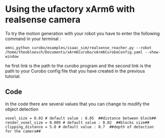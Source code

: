 # Using the ufactory xArm6 with realsense camera 

To try the motion generation with your robot you have to enter the following command in your terminal :

```
omni_python curobo/examples/isaac_sim/realsense_reacher.py --robot /home/theobloesch/Documents/xArm6Curobo/xArm6CuroboConfig.yaml --show-window
```

he first link is the path to the curobo program and the second link is the path to your Curobo config file that you have created in the previous tutorial.

## Code 

In the code there are several values that you can change to modify the object detection 

```
voxel_size = 0.03 # default value : 0.05  ##distance between block##
render_voxel_size = 0.009 # default value : 0.02  ##blocks size##
clipping_distance = 5.0 # default value : 0.7  ##depth of detection for the camera##
```